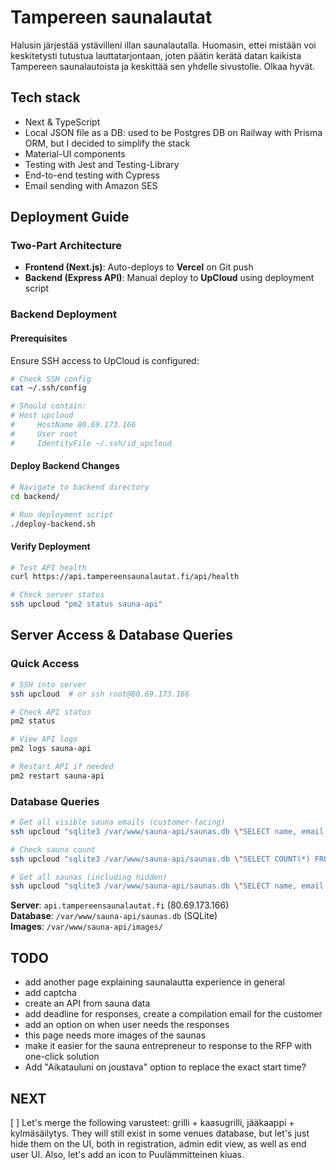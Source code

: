 # Tampereen saunalautat
Halusin järjestää ystävilleni illan saunalautalla. Huomasin, ettei mistään voi keskitetysti tutustua lauttatarjontaan, joten päätin kerätä datan kaikista Tampereen saunalautoista ja keskittää sen yhdelle sivustolle. Olkaa hyvät.

## Tech stack
- Next & TypeScript
- Local JSON file as a DB: used to be Postgres DB on Railway with Prisma ORM, but I decided to simplify the stack
- Material-UI components
- Testing with Jest and Testing-Library
- End-to-end testing with Cypress
- Email sending with Amazon SES

## Deployment Guide

### Two-Part Architecture
- **Frontend (Next.js)**: Auto-deploys to **Vercel** on Git push
- **Backend (Express API)**: Manual deploy to **UpCloud** using deployment script

### Backend Deployment

#### Prerequisites
Ensure SSH access to UpCloud is configured:
```bash
# Check SSH config
cat ~/.ssh/config

# Should contain:
# Host upcloud
#     HostName 80.69.173.166
#     User root
#     IdentityFile ~/.ssh/id_upcloud
```

#### Deploy Backend Changes
```bash
# Navigate to backend directory
cd backend/

# Run deployment script
./deploy-backend.sh
```

#### Verify Deployment
```bash
# Test API health
curl https://api.tampereensaunalautat.fi/api/health

# Check server status
ssh upcloud "pm2 status sauna-api"
```

## Server Access & Database Queries

### Quick Access
```bash
# SSH into server
ssh upcloud  # or ssh root@80.69.173.166

# Check API status
pm2 status

# View API logs
pm2 logs sauna-api

# Restart API if needed
pm2 restart sauna-api
```

### Database Queries
```bash
# Get all visible sauna emails (customer-facing)
ssh upcloud "sqlite3 /var/www/sauna-api/saunas.db \"SELECT name, email FROM saunas WHERE visible = 1 OR visible IS NULL ORDER BY name;\""

# Check sauna count
ssh upcloud "sqlite3 /var/www/sauna-api/saunas.db \"SELECT COUNT(*) FROM saunas WHERE visible = 1 OR visible IS NULL;\""

# Get all saunas (including hidden)
ssh upcloud "sqlite3 /var/www/sauna-api/saunas.db \"SELECT name, email, visible FROM saunas ORDER BY name;\""
```

**Server**: `api.tampereensaunalautat.fi` (80.69.173.166)  
**Database**: `/var/www/sauna-api/saunas.db` (SQLite)  
**Images**: `/var/www/sauna-api/images/`

## TODO
- add another page explaining saunalautta experience in general
- add captcha
- create an API from sauna data
- add deadline for responses, create a compilation email for the customer
- add an option on when user needs the responses
- this page needs more images of the saunas
- make it easier for the sauna entrepreneur to response to the RFP with one-click solution
- Add "Aikatauluni on joustava" option to replace the exact start time?

## NEXT
[ ] Let's merge the following varusteet: grilli + kaasugrilli, jääkaappi + kylmäsäilytys. They will still exist in some venues database, but let's just hide them on the UI, both in registration, admin edit view, as well as end user UI. Also, let's add an icon to Puulämmitteinen kiuas.
